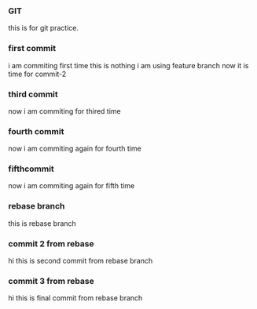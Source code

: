 ### GIT
this is for git practice.

### first commit
i am commiting first time
this is nothing
i am using feature branch
now it is time for commit-2

### third commit
now i am commiting for thired time

### fourth commit
now i am commiting again for fourth time

### fifthcommit
now i am commiting again for fifth time

### rebase branch
this is rebase branch

### commit 2 from rebase
hi this is second commit from rebase branch

### commit 3 from rebase
hi this is final commit from rebase branch